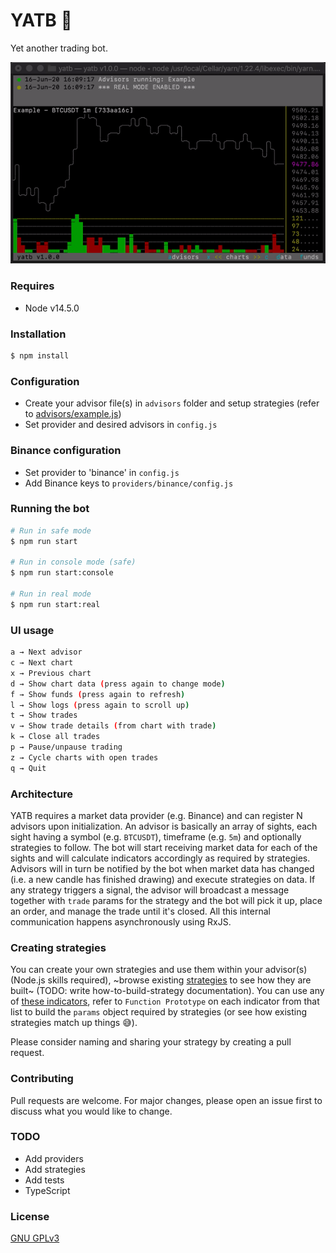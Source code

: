 # YATB 🤖

Yet another trading bot.

<img src="yatb.gif?raw=true" width="600">

### Requires

- Node v14.5.0

### Installation

```sh
$ npm install
```

### Configuration

- Create your advisor file(s) in `advisors` folder and setup strategies (refer to [advisors/example.js](https://github.com/lropero/yatb/blob/master/advisors/example.js))
- Set provider and desired advisors in `config.js`

### Binance configuration

- Set provider to 'binance' in `config.js`
- Add Binance keys to `providers/binance/config.js`

### Running the bot

```sh
# Run in safe mode
$ npm run start

# Run in console mode (safe)
$ npm run start:console

# Run in real mode
$ npm run start:real
```

### UI usage

```sh
a → Next advisor
c → Next chart
x → Previous chart
d → Show chart data (press again to change mode)
f → Show funds (press again to refresh)
l → Show logs (press again to scroll up)
t → Show trades
v → Show trade details (from chart with trade)
k → Close all trades
p → Pause/unpause trading
z → Cycle charts with open trades
q → Quit
```

### Architecture

YATB requires a market data provider (e.g. Binance) and can register N advisors upon initialization. An advisor is basically an array of sights, each sight having a symbol (e.g. `BTCUSDT`), timeframe (e.g. `5m`) and optionally strategies to follow. The bot will start receiving market data for each of the sights and will calculate indicators accordingly as required by strategies. Advisors will in turn be notified by the bot when market data has changed (i.e. a new candle has finished drawing) and execute strategies on data. If any strategy triggers a signal, the advisor will broadcast a message together with `trade` params for the strategy and the bot will pick it up, place an order, and manage the trade until it's closed. All this internal communication happens asynchronously using RxJS.

### Creating strategies

You can create your own strategies and use them within your advisor(s) (Node.js skills required), ~browse existing [strategies](https://github.com/lropero/yatb/tree/master/strategies) to see how they are built~ (TODO: write how-to-build-strategy documentation). You can use any of [these indicators](https://tulipindicators.org/list), refer to `Function Prototype` on each indicator from that list to build the `params` object required by strategies (or see how existing strategies match up things 😅).

Please consider naming and sharing your strategy by creating a pull request.

### Contributing

Pull requests are welcome. For major changes, please open an issue first to discuss what you would like to change.

### TODO

- Add providers
- Add strategies
- Add tests
- TypeScript

### License

[GNU GPLv3](https://choosealicense.com/licenses/gpl-3.0/)
